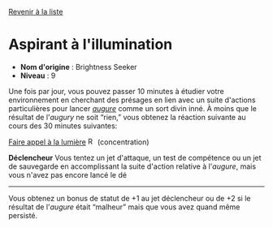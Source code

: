 [Revenir à la liste](..)

# Aspirant à l'illumination

 * **Nom d'origine** : Brightness Seeker
 * **Niveau** : 9


<p><span id="ctl00_MainContent_DetailedOutput">Une fois par jour, vous pouvez passer 10 minutes à étudier votre environnement en cherchant des présages en lien avec un suite d'actions particulières pour lancer <a style="text-decoration: underline;" href="https://2e.aonprd.com/Spells.aspx?ID=15"><em>augure</em></a> comme un sort divin inné. À moins que le résultat de l'<em>augury</em> ne soit “rien,” vous obtenez la réaction suivante au cours des 30 minutes suivantes:</span></p>
<p class="title"><a href="https://2e.aonprd.com/Actions.aspx?ID=320">Faire appel à la lumière</a> <img style="height: 15px;" src="https://2e.aonprd.com/Images/Actions/Reaction.png" alt="Reaction"> (concentration)</p>
<p><strong>Déclencheur</strong> Vous tentez un jet d'attaque, un test de compétence ou un jet de sauvegarde en accomplissant la suite d'action relative à l'<em>augure</em>, mais vous n'avez pas encore lancé le dé</p>
<hr>
<p>Vous obtenez un bonus de statut de +1 au jet déclencheur ou de +2 si le résultat de l'<em>augure</em> était “malheur” mais que vous avez quand même persisté.</p>